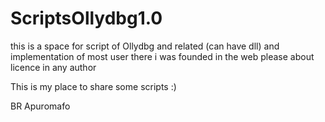 # ScriptsOllydbg1.0

this is a space for script of Ollydbg and related (can have dll) and implementation of most user there i was founded in the web
please about licence in any author

This is my place to share some scripts :)

BR Apuromafo

